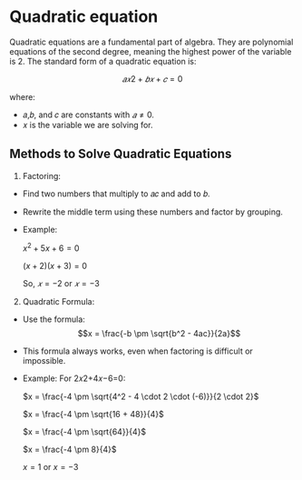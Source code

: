 # Quadratic equation

Quadratic equations are a fundamental part of algebra. They are polynomial equations of the second degree, meaning the highest power of the variable is 2. The standard form of a quadratic equation is:

$$
𝑎𝑥2 + 𝑏𝑥 + 𝑐 = 0
$$

where:

- 𝑎,𝑏, and 𝑐 are constants with $𝑎 ≠ 0$.
- 𝑥 is the variable we are solving for.

## Methods to Solve Quadratic Equations
1. Factoring:
- Find two numbers that multiply to 𝑎𝑐 and add to 𝑏.
- Rewrite the middle term using these numbers and factor by grouping.
- Example:

  $x^2 + 5x + 6 = 0$

  $(x + 2)(x + 3) = 0$
  
  So, $𝑥=−2$ or $𝑥=−3$

2. Quadratic Formula:
- Use the formula: $$x = \frac{-b \pm \sqrt{b^2 - 4ac}}{2a}$$           
- This formula always works, even when factoring is difficult or impossible.
- Example: For 2𝑥2+4𝑥−6=0:

  $x = \frac{-4 \pm \sqrt{4^2 - 4 \cdot 2 \cdot (-6)}}{2 \cdot 2}$

  $x = \frac{-4 \pm \sqrt{16 + 48}}{4}$

  $x = \frac{-4 \pm \sqrt{64}}{4}$

  $x = \frac{-4 \pm 8}{4}$

  $x = 1 \text{ or } x = -3$
